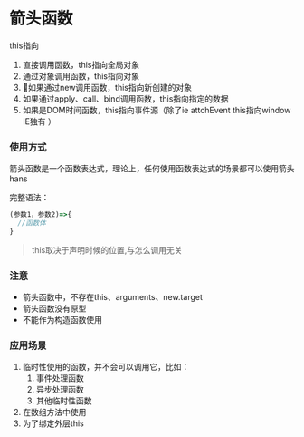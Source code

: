 # 箭头函数

this指向

1. 直接调用函数，this指向全局对象
2. 通过对象调用函数，this指向对象
3. 如果通过new调用函数，this指向新创建的对象
4. 如果通过apply、call、bind调用函数，this指向指定的数据
5. 如果是DOM时间函数，this指向事件源（除了ie attchEvent  this指向window  IE独有 ）



### 使用方式

箭头函数是一个函数表达式，理论上，任何使用函数表达式的场景都可以使用箭头hans

完整语法：

```js
(参数1，参数2)=>{
  //函数体
}
```

> this取决于声明时候的位置,与怎么调用无关

### 注意

- 箭头函数中，不存在this、arguments、new.target
- 箭头函数没有原型
- 不能作为构造函数使用

### 应用场景

1. 临时性使用的函数，并不会可以调用它，比如：
   1. 事件处理函数
   2. 异步处理函数
   3. 其他临时性函数
2. 在数组方法中使用
3. 为了绑定外层this

